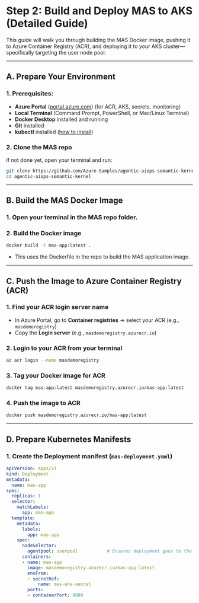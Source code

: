 # Step 2: Build and Deploy MAS to AKS (Detailed Guide)

This guide will walk you through building the MAS Docker image, pushing it to Azure Container Registry (ACR), and deploying it to your AKS cluster—specifically targeting the user node pool.

---

## **A. Prepare Your Environment**

### 1. **Prerequisites:**
- **Azure Portal** ([portal.azure.com](https://portal.azure.com)) (for ACR, AKS, secrets, monitoring)
- **Local Terminal** (Command Prompt, PowerShell, or Mac/Linux Terminal)
- **Docker Desktop** installed and running
- **Git** installed
- **kubectl** installed ([how to install](https://kubernetes.io/docs/tasks/tools/))

### 2. **Clone the MAS repo**
If not done yet, open your terminal and run:
```bash
git clone https://github.com/Azure-Samples/agentic-aiops-semantic-kernel.git
cd agentic-aiops-semantic-kernel
```

---

## **B. Build the MAS Docker Image**

### 1. **Open your terminal in the MAS repo folder.**

### 2. **Build the Docker image**
```bash
docker build -t mas-app:latest .
```
- This uses the Dockerfile in the repo to build the MAS application image.

---

## **C. Push the Image to Azure Container Registry (ACR)**

### 1. **Find your ACR login server name**
- In Azure Portal, go to **Container registries** → select your ACR (e.g., `masdemoregistry`)
- Copy the **Login server** (e.g., `masdemoregistry.azurecr.io`)

### 2. **Login to your ACR from your terminal**
```bash
az acr login --name masdemoregistry
```

### 3. **Tag your Docker image for ACR**
```bash
docker tag mas-app:latest masdemoregistry.azurecr.io/mas-app:latest
```

### 4. **Push the image to ACR**
```bash
docker push masdemoregistry.azurecr.io/mas-app:latest
```

---

## **D. Prepare Kubernetes Manifests**

### 1. **Create the Deployment manifest (`mas-deployment.yaml`)**

````yaml name=mas-deployment.yaml
apiVersion: apps/v1
kind: Deployment
metadata:
  name: mas-app
spec:
  replicas: 1
  selector:
    matchLabels:
      app: mas-app
  template:
    metadata:
      labels:
        app: mas-app
    spec:
      nodeSelector:
        agentpool: userpool           # Ensures deployment goes to the user node pool. Replace 'userpool' if your pool is named differently.
      containers:
      - name: mas-app
        image: masdemoregistry.azurecr.io/mas-app:latest
        envFrom:
        - secretRef:
            name: mas-env-secret
        ports:
        - containerPort: 8080
